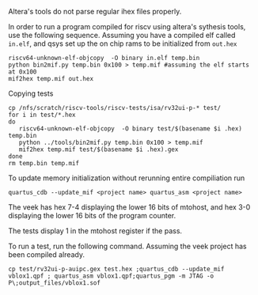 
Altera's tools do not parse regular ihex files properly.

In order to run a program compiled for riscv using altera's sythesis tools,
use the following sequence. Assuming you have a compiled elf called `in.elf`,
and qsys set up the on chip rams to be initialized from `out.hex`

```
riscv64-unknown-elf-objcopy  -O binary in.elf temp.bin
python bin2mif.py temp.bin 0x100 > temp.mif #assuming the elf starts at 0x100
mif2hex temp.mif out.hex
```

Copying tests

```
cp /nfs/scratch/riscv-tools/riscv-tests/isa/rv32ui-p-* test/
for i in test/*.hex
do
   riscv64-unknown-elf-objcopy  -O binary test/$(basename $i .hex) temp.bin
   python ../tools/bin2mif.py temp.bin 0x100 > temp.mif
   mif2hex temp.mif test/$(basename $i .hex).gex
done
rm temp.bin temp.mif
```

To update memory initialization without rerunning entire compiliation run
```
quartus_cdb --update_mif <project name> quartus_asm <project name>
```


The veek has hex 7-4 displaying the lower 16 bits of mtohost, and
hex 3-0 displaying the lower 16 bits of the program counter.

The tests display 1 in the mtohost register if the pass.

To run a test, run the following command. Assuming the veek project has been compiled
already.


```
cp test/rv32ui-p-auipc.gex test.hex ;quartus_cdb --update_mif vblox1.qpf ; quartus_asm vblox1.qpf;quartus_pgm -m JTAG -o P\;output_files/vblox1.sof
```
